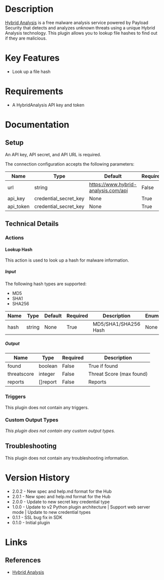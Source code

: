 # Description

[Hybrid Analysis](https://www.hybrid-analysis.com/) is a free malware analysis service powered by Payload Security that detects and analyzes unknown threats using a unique Hybrid Analysis technology. This plugin allows you to lookup file hashes to find out if they are malicious.

# Key Features

* Look up a file hash

# Requirements

* A HybridAnalysis API key and token

# Documentation

## Setup

An API key, API secret, and API URL is required.

The connection configuration accepts the following parameters:

|Name|Type|Default|Required|Description|Enum|
|----|----|-------|--------|-----------|----|
|url|string|https://www.hybrid-analysis.com/api|False|URL|None|
|api_key|credential_secret_key|None|True|API Key|None|
|api_token|credential_secret_key|None|True|API token|None|

## Technical Details

### Actions

#### Lookup Hash

This action is used to look up a hash for malware information.

##### Input

The following hash types are supported:

* MD5
* SHA1
* SHA256

|Name|Type|Default|Required|Description|Enum|
|----|----|-------|--------|-----------|----|
|hash|string|None|True|MD5/SHA1/SHA256 Hash|None|

##### Output

|Name|Type|Required|Description|
|----|----|--------|-----------|
|found|boolean|False|True if found|
|threatscore|integer|False|Threat Score (max found)|
|reports|[]report|False|Reports|

### Triggers

This plugin does not contain any triggers.

### Custom Output Types

_This plugin does not contain any custom output types._

## Troubleshooting

This plugin does not contain any troubleshooting information.

# Version History

* 2.0.2 - New spec and help.md format for the Hub
* 2.0.1 - New spec and help.md format for the Hub
* 2.0.0 - Update to new secret key credential type
* 1.0.0 - Update to v2 Python plugin architecture | Support web server mode | Update to new credential types
* 0.1.1 - SSL bug fix in SDK
* 0.1.0 - Initial plugin

# Links

## References

* [Hybrid Analysis](https://www.hybrid-analysis.com/)

